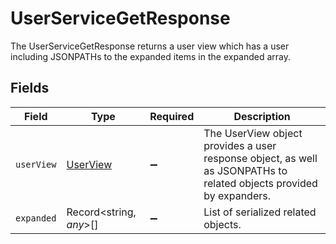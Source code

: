 # UserServiceGetResponse

The UserServiceGetResponse returns a user view which has a user including JSONPATHs to the expanded items in the expanded array.


## Fields

| Field                                                                                                               | Type                                                                                                                | Required                                                                                                            | Description                                                                                                         |
| ------------------------------------------------------------------------------------------------------------------- | ------------------------------------------------------------------------------------------------------------------- | ------------------------------------------------------------------------------------------------------------------- | ------------------------------------------------------------------------------------------------------------------- |
| `userView`                                                                                                          | [UserView](../../models/shared/userview.md)                                                                         | :heavy_minus_sign:                                                                                                  | The UserView object provides a user response object, as well as JSONPATHs to related objects provided by expanders. |
| `expanded`                                                                                                          | Record<string, *any*>[]                                                                                             | :heavy_minus_sign:                                                                                                  | List of serialized related objects.                                                                                 |